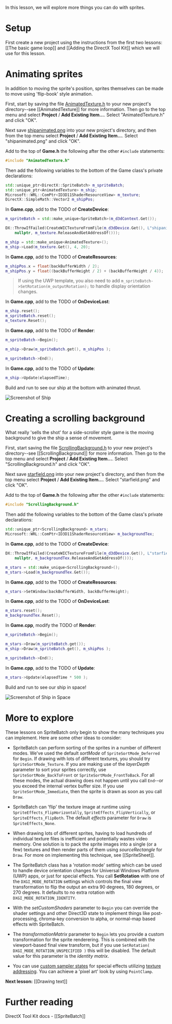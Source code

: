 In this lesson, we will explore more things you can do with sprites.

# Setup
First create a new project using the instructions from the first two lessons: [[The basic game loop]] and
[[Adding the DirectX Tool Kit]] which we will use for this lesson.

# Animating sprites
In addition to moving the sprite's position, sprites themselves can be made to move using 'flip-book' style animation.

First, start by saving the file [AnimatedTexture.h](https://github.com/Microsoft/DirectXTK/wiki/AnimatedTexture.h) to your new project's directory--see [[AnimatedTexture]] for more information. Then go to the top menu and select **Project** / **Add Existing Item...**. Select "AnimatedTexture.h" and click "OK".

Next save [shipanimated.png](https://raw.githubusercontent.com/wiki/Microsoft/DirectXTK/images/shipanimated.png) into your new project's directory, and then from the top menu select **Project** / **Add Existing Item...**. Select "shipanimated.png" and click "OK".

Add to the top of **Game.h** the following after the other ``#include`` statements:

```cpp
#include "AnimatedTexture.h"
```

Then add the following variables to the bottom of the Game class's private declarations:

```cpp
std::unique_ptr<DirectX::SpriteBatch> m_spriteBatch;
std::unique_ptr<AnimatedTexture> m_ship;
Microsoft::WRL::ComPtr<ID3D11ShaderResourceView> m_texture;
DirectX::SimpleMath::Vector2 m_shipPos;
```

In **Game.cpp**, add to the TODO of **CreateDevice**:

```cpp
m_spriteBatch = std::make_unique<SpriteBatch>(m_d3dContext.Get());

DX::ThrowIfFailed(CreateWICTextureFromFile(m_d3dDevice.Get(), L"shipanimated.png",
    nullptr, m_texture.ReleaseAndGetAddressOf()));

m_ship = std::make_unique<AnimatedTexture>();
m_ship->Load(m_texture.Get(), 4, 20);
```

In **Game.cpp**, add to the TODO of **CreateResources**:

```cpp
m_shipPos.x = float(backBufferWidth / 2);
m_shipPos.y = float((backBufferHeight / 2) + (backBufferHeight / 4));
```

> If using the UWP template, you also need to add ``m_spriteBatch->SetRotation(m_outputRotation);`` to handle display orientation changes.

In **Game.cpp**, add to the TODO of **OnDeviceLost**:

```cpp
m_ship.reset();
m_spriteBatch.reset();
m_texture.Reset();
```

In **Game.cpp**, add to the TODO of **Render**:

```cpp
m_spriteBatch->Begin();

m_ship->Draw(m_spriteBatch.get(), m_shipPos );

m_spriteBatch->End();
```

In **Game.cpp**, add to the TODO of **Update**:

```cpp
m_ship->Update(elapsedTime);
```

Build and run to see our ship at the bottom with animated thrust.

![Screenshot of Ship](https://github.com/Microsoft/DirectXTK/wiki/images/screenshotShip1.png)

# Creating a scrolling background

What really 'sells the shot' for a side-scroller style game is the moving background to give the ship a sense of movement.

First, start saving the file [ScrollingBackground.h](https://github.com/Microsoft/DirectXTK/wiki/ScrollingBackground.h) to your new project's directory--see [[ScrollingBackground]] for more information. Then go to the top menu and select **Project** / **Add Existing Item...**. Select "ScrollingBackground.h" and click "OK".

Next save [starfield.png](https://github.com/Microsoft/DirectXTK/wiki/images/starfield.png) into your new project's directory, and then from the top menu select **Project** / **Add Existing Item...**. Select "starfield.png" and click "OK".

Add to the top of **Game.h** the following after the other ``#include`` statements:

```cpp
#include "ScrollingBackground.h"
```

Then add the following variables to the bottom of the Game class's private declarations:

```cpp
std::unique_ptr<ScrollingBackground> m_stars;
Microsoft::WRL::ComPtr<ID3D11ShaderResourceView> m_backgroundTex;
```

In **Game.cpp**, add to the TODO of **CreateDevice**:

```cpp
DX::ThrowIfFailed(CreateWICTextureFromFile(m_d3dDevice.Get(), L"starfield.png",
    nullptr, m_backgroundTex.ReleaseAndGetAddressOf()));

m_stars = std::make_unique<ScrollingBackground>();
m_stars->Load(m_backgroundTex.Get());
```

In **Game.cpp**, add to the TODO of **CreateResources**:

```cpp
m_stars->SetWindow(backBufferWidth, backBufferHeight);
```

In **Game.cpp**, add to the TODO of **OnDeviceLost**:

```cpp
m_stars.reset();
m_backgroundTex.Reset();
```

In **Game.cpp**, modify the TODO of **Render**:

```cpp
m_spriteBatch->Begin();

m_stars->Draw(m_spriteBatch.get());
m_ship->Draw(m_spriteBatch.get(), m_shipPos );

m_spriteBatch->End();
```

In **Game.cpp**, add to the TODO of **Update**:

```cpp
m_stars->Update(elapsedTime * 500 );
```

Build and run to see our ship in space!

![Screenshot of Ship in Space](https://github.com/Microsoft/DirectXTK/wiki/images/screenshotShip2.png)

# More to explore

These lessons on SpriteBatch only begin to show the many techniques you can implement. Here are some other ideas to consider:

* SpriteBatch can perform sorting of the sprites in a number of different modes. We've used the default *sortMode* of ``SpriteSortMode_Deferred`` for ``Begin``. If drawing with lots of different textures, you should try ``SpriteSortMode_Texture``. If you are making use of the *layerDepth* parameter to sort your sprites correctly, use ``SpriteSortMode_BackToFront`` or ``SpriteSortMode_FrontToBack``. For all these modes, the actual drawing does not happen until you call ``End``--or you exceed the internal vertex buffer size. If you use ``SpriteSortMode_Immediate``, then the sprite is drawn as soon as you call ``Draw``.

* SpriteBatch can 'flip' the texture image at runtime using ``SpriteEffects_FlipHorizontally``, ``SpriteEffects_FlipVertically``, or ``SpriteEffects_FlipBoth``. The default *effects* parameter for ``Draw`` is ``SpriteEffects_None``.

* When drawing lots of different sprites, having to load hundreds of individual texture files is inefficient and potentially wastes video memory.  One solution is to pack the sprite images into a single (or a few) textures and then render parts of them using *sourceRectangle* for ``Draw``. For more on implementing this technique, see [[SpriteSheet]].

* The SpriteBatch class has a 'rotation mode' setting which can be used to handle device orientation changes for Universal Windows Platform (UWP) apps, or just for special effects. You call **SetRotation** with one of the ``DXGI_MODE_ROTATION`` settings which controls the final view transformation to flip the output an extra 90 degrees, 180 degrees, or 270 degrees. It defaults to no extra rotation with ``DXGI_MODE_ROTATION_IDENTITY``.

* With the *setCustomShaders* parameter to ``Begin`` you can override the shader settings and other Direct3D state to implement things like post-processing, chroma-key conversion to alpha, or normal-map based effects with SpriteBatch.

* The *transformationMatrix* parameter to ``Begin`` lets you provide a custom transformation for the sprite renderering. This is combined with the viewport-based final view transform, but if you use ``SetRotation( DXGI_MODE_ROTATION_UNSPECIFIED )`` this will be disabled. The default value for this parameter is the _identity matrix_.

* You can use [custom sampler states](https://github.com/Microsoft/DirectXTK/wiki/SpriteBatch#custom-render-states) for special effects utilizing [texture addressing](https://docs.microsoft.com/en-us/windows/desktop/api/d3d11/ne-d3d11-d3d11_texture_address_mode). You can achieve a 'pixel art' look by using ``PointClamp``.

**Next lesson:** [[Drawing text]]

# Further reading

DirectX Tool Kit docs - [[SpriteBatch]]
